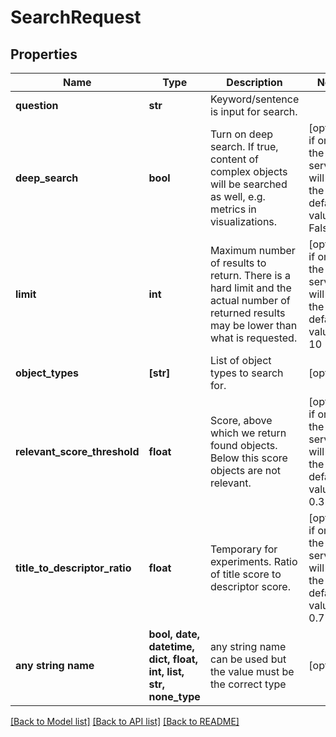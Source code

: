 # SearchRequest


## Properties
Name | Type | Description | Notes
------------ | ------------- | ------------- | -------------
**question** | **str** | Keyword/sentence is input for search. | 
**deep_search** | **bool** | Turn on deep search. If true, content of complex objects will be searched as well, e.g. metrics in visualizations. | [optional]  if omitted the server will use the default value of False
**limit** | **int** | Maximum number of results to return. There is a hard limit and the actual number of returned results may be lower than what is requested. | [optional]  if omitted the server will use the default value of 10
**object_types** | **[str]** | List of object types to search for. | [optional] 
**relevant_score_threshold** | **float** | Score, above which we return found objects. Below this score objects are not relevant. | [optional]  if omitted the server will use the default value of 0.3
**title_to_descriptor_ratio** | **float** | Temporary for experiments. Ratio of title score to descriptor score. | [optional]  if omitted the server will use the default value of 0.7
**any string name** | **bool, date, datetime, dict, float, int, list, str, none_type** | any string name can be used but the value must be the correct type | [optional]

[[Back to Model list]](../README.md#documentation-for-models) [[Back to API list]](../README.md#documentation-for-api-endpoints) [[Back to README]](../README.md)


